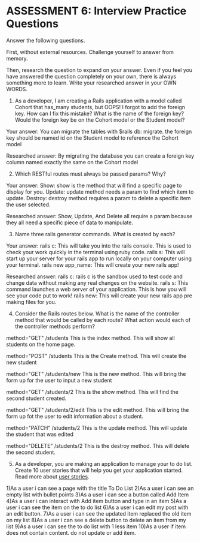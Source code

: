 # ASSESSMENT 6: Interview Practice Questions
Answer the following questions.

First, without external resources. Challenge yourself to answer from memory.

Then, research the question to expand on your answer. Even if you feel you have answered the question completely on your own, there is always something more to learn. Write your researched answer in your OWN WORDS.

1. As a developer, I am creating a Rails application with a model called Cohort that has_many students, but OOPS! I forgot to add the foreign key. How can I fix this mistake? What is the name of the foreign key? Would the foreign key be on the Cohort model or the Student model?

  Your answer: You can migrate the tables with $rails db: migrate. the foreign key should be named id on the Student model to reference the Cohort model

  Researched answer: By migrating the database you can create a foreign key column named exactly the same on the Cohort model



2. Which RESTful routes must always be passed params? Why?

  Your answer: Show: show is the method that will find a specific page to display for you.
  Update: update method needs a param to find which item to update.
  Destroy: destroy method requires a param to delete a specific item the user selected.

  Researched answer:
  Show, Update, And Delete all require a param because they all need a specific piece of data to manipulate.



3. Name three rails generator commands. What is created by each?

  Your answer: rails c: This will take you into the rails console. This is used to check your work quickly in the terminal using ruby code. 
  rails s: This will start up your server for your rails app to run locally on your computer using your terminal.
  rails new app_name: This will create your new rails app!

  Researched answer: rails c: rails c is the sandbox used to test code and change data without making any real changes on the website.
  rails s: This command launches a web server of your application. This is how you will see your code put to work!
  rails new: This will create your new rails app pre making files for you.



4. Consider the Rails routes below. What is the name of the controller method that would be called by each route? What action would each of the controller methods perform?

method="GET"    /students This is the index method. This will show all students on the home page.

method="POST"   /students This is the Create method. This will create the new student 

method="GET"    /students/new This is the new method. This will bring the form up for the user to input a new student

method="GET"    /students/2 This is the show method. This will find the second student created.

method="GET"    /students/2/edit This is the edit method. This will bring the form up fot the user to edit information about a student.

method="PATCH"  /students/2 This is the update method. This will update the student that was edited

method="DELETE" /students/2 This is the destroy method. This will delete the second student.



5. As a developer, you are making an application to manage your to do list. Create 10 user stories that will help you get your application started. Read more about [user stories](https://www.atlassian.com/agile/project-management/user-stories).

1)As a user i can see a page with the title To Do List
2)As a user i can see an empty list with bullet points
3)As a user i can see a button called Add Item
4)As a user i can interact with Add item button and type in an item
5)As a user i can see the item on the to do list
6)As a user i can edit my post with an edit button.
7)As a user i can see the updated item replaced the old item on my list
8)As a user i can see a delete button to delete an item from my list
9)As a user i can see the to do list with 1 less item
10)As a user if item does not contain content. do not update or add item.